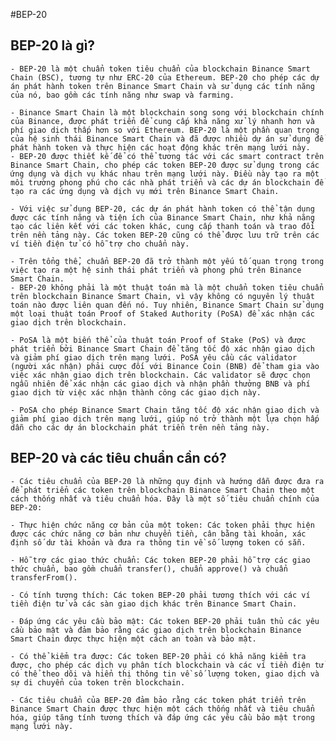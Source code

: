 #BEP-20
## BEP-20 là gì?
    - BEP-20 là một chuẩn token tiêu chuẩn của blockchain Binance Smart Chain (BSC), tương tự như ERC-20 của Ethereum. BEP-20 cho phép các dự án phát hành token trên Binance Smart Chain và sử dụng các tính năng của nó, bao gồm các tính năng như swap và farming.

    - Binance Smart Chain là một blockchain song song với blockchain chính của Binance, được phát triển để cung cấp khả năng xử lý nhanh hơn và phí giao dịch thấp hơn so với Ethereum. BEP-20 là một phần quan trọng của hệ sinh thái Binance Smart Chain và đã được nhiều dự án sử dụng để phát hành token và thực hiện các hoạt động khác trên mạng lưới này.
    - BEP-20 được thiết kế để có thể tương tác với các smart contract trên Binance Smart Chain, cho phép các token BEP-20 được sử dụng trong các ứng dụng và dịch vụ khác nhau trên mạng lưới này. Điều này tạo ra một môi trường phong phú cho các nhà phát triển và các dự án blockchain để tạo ra các ứng dụng và dịch vụ mới trên Binance Smart Chain.

    - Với việc sử dụng BEP-20, các dự án phát hành token có thể tận dụng được các tính năng và tiện ích của Binance Smart Chain, như khả năng tạo các liên kết với các token khác, cung cấp thanh toán và trao đổi trên nền tảng này. Các token BEP-20 cũng có thể được lưu trữ trên các ví tiền điện tử có hỗ trợ cho chuẩn này.

    - Trên tổng thể, chuẩn BEP-20 đã trở thành một yếu tố quan trọng trong việc tạo ra một hệ sinh thái phát triển và phong phú trên Binance Smart Chain.
    - BEP-20 không phải là một thuật toán mà là một chuẩn token tiêu chuẩn trên blockchain Binance Smart Chain, vì vậy không có nguyên lý thuật toán nào được liên quan đến nó. Tuy nhiên, Binance Smart Chain sử dụng một loại thuật toán Proof of Staked Authority (PoSA) để xác nhận các giao dịch trên blockchain.

    - PoSA là một biến thể của thuật toán Proof of Stake (PoS) và được phát triển bởi Binance Smart Chain để tăng tốc độ xác nhận giao dịch và giảm phí giao dịch trên mạng lưới. PoSA yêu cầu các validator (người xác nhận) phải cược đối với Binance Coin (BNB) để tham gia vào việc xác nhận giao dịch trên blockchain. Các validator sẽ được chọn ngẫu nhiên để xác nhận các giao dịch và nhận phần thưởng BNB và phí giao dịch từ việc xác nhận thành công các giao dịch này.

    - PoSA cho phép Binance Smart Chain tăng tốc độ xác nhận giao dịch và giảm phí giao dịch trên mạng lưới, giúp nó trở thành một lựa chọn hấp dẫn cho các dự án blockchain phát triển trên nền tảng này.
## BEP-20 và các tiêu chuẩn cần có?
    - Các tiêu chuẩn của BEP-20 là những quy định và hướng dẫn được đưa ra để phát triển các token trên blockchain Binance Smart Chain theo một cách thống nhất và tiêu chuẩn hóa. Đây là một số tiêu chuẩn chính của BEP-20:

    - Thực hiện chức năng cơ bản của một token: Các token phải thực hiện được các chức năng cơ bản như chuyển tiền, cân bằng tài khoản, xác định số dư tài khoản và đưa ra thông tin về số lượng token có sẵn.

    - Hỗ trợ các giao thức chuẩn: Các token BEP-20 phải hỗ trợ các giao thức chuẩn, bao gồm chuẩn transfer(), chuẩn approve() và chuẩn transferFrom().

    - Có tính tương thích: Các token BEP-20 phải tương thích với các ví tiền điện tử và các sàn giao dịch khác trên Binance Smart Chain.

    - Đáp ứng các yêu cầu bảo mật: Các token BEP-20 phải tuân thủ các yêu cầu bảo mật và đảm bảo rằng các giao dịch trên blockchain Binance Smart Chain được thực hiện một cách an toàn và bảo mật.

    - Có thể kiểm tra được: Các token BEP-20 phải có khả năng kiểm tra được, cho phép các dịch vụ phân tích blockchain và các ví tiền điện tử có thể theo dõi và hiển thị thông tin về số lượng token, giao dịch và sự di chuyển của token trên blockchain.

    - Các tiêu chuẩn của BEP-20 đảm bảo rằng các token phát triển trên Binance Smart Chain được thực hiện một cách thống nhất và tiêu chuẩn hóa, giúp tăng tính tương thích và đáp ứng các yêu cầu bảo mật trong mạng lưới này.